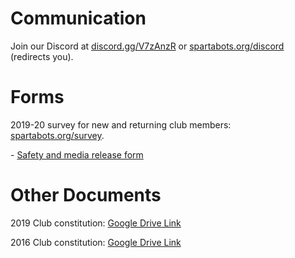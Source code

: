 <!--t Club Documents t-->

# Communication

Join our Discord at [discord.gg/V7zAnzR][discord-link] or [spartabots.org/discord][discord-link] (redirects you).

# Forms
2019-20 survey for new and returning club members: [spartabots.org/survey][survey].

\- [Safety and media release form][sr-mr-pdf]

# Other Documents
<!-- Club constitution (r7): [word][constitution-word] | [pdf][constitution-pdf] -->
2019 Club constitution: [Google Drive Link][constitution2019-google-drive]

2016 Club constitution: [Google Drive Link][constitution2017-google-drive]

[remind-link]: remind.com/join/team2976
[discord-link]: https://discordapp.com/invite/V7zAnzR

 [sr-mr-pdf]: https://www.spartabots.org/documents/club/safety-media-release-form-r1.pdf
 [survey]: https://spartabots.org/survey
 [constitution-word]: https://www.spartabots.org/uploads/2016/11/Constitution-11-19-16.docx
 [constitution-pdf]: https://www.spartabots.org/uploads/2016/11/Constitution-11-19-16.pdf
[constitution2017-google-drive]: https://drive.google.com/file/d/0BzTbeK1uI190RGVKSUszbTBpZ28/view?usp=sharing
[constitution2019-google-drive]:https://drive.google.com/file/d/1UIoF0VHIMM8lIqcutkn3epZ8Ujrnur8_/view?usp=sharing